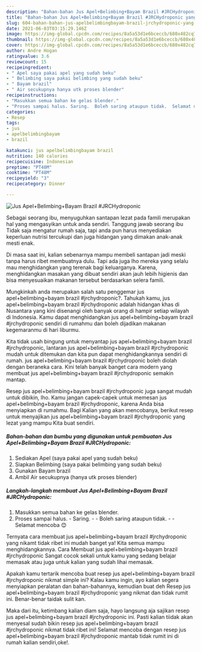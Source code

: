 ```yaml
---
description: "Bahan-bahan Jus Apel+Belimbing+Bayam Brazil #JRCHydroponic yang lezat dan Mudah Dibuat"
title: "Bahan-bahan Jus Apel+Belimbing+Bayam Brazil #JRCHydroponic yang lezat dan Mudah Dibuat"
slug: 604-bahan-bahan-jus-apelbelimbingbayam-brazil-jrchydroponic-yang-lezat-dan-mudah-dibuat
date: 2021-06-03T03:15:29.146Z
image: https://img-global.cpcdn.com/recipes/8a5a53d1e6bceccb/680x482cq70/jus-apelbelimbingbayam-brazil-jrchydroponic-foto-resep-utama.jpg
thumbnail: https://img-global.cpcdn.com/recipes/8a5a53d1e6bceccb/680x482cq70/jus-apelbelimbingbayam-brazil-jrchydroponic-foto-resep-utama.jpg
cover: https://img-global.cpcdn.com/recipes/8a5a53d1e6bceccb/680x482cq70/jus-apelbelimbingbayam-brazil-jrchydroponic-foto-resep-utama.jpg
author: Andre Hogan
ratingvalue: 3.6
reviewcount: 15
recipeingredient:
- " Apel saya pakai apel yang sudah beku"
- " Belimbing saya pakai belimbing yang sudah beku"
- " Bayam brazil"
- " Air secukupnya hanya utk proses blender"
recipeinstructions:
- "Masukkan semua bahan ke gelas blender."
- "Proses sampai halus. Saring.  Boleh saring ataupun tidak.  Selamat mencoba 😊"
categories:
- Resep
tags:
- jus
- apelbelimbingbayam
- brazil

katakunci: jus apelbelimbingbayam brazil 
nutrition: 140 calories
recipecuisine: Indonesian
preptime: "PT40M"
cooktime: "PT48M"
recipeyield: "3"
recipecategory: Dinner

---
```



![Jus Apel+Belimbing+Bayam Brazil #JRCHydroponic](https://img-global.cpcdn.com/recipes/8a5a53d1e6bceccb/680x482cq70/jus-apelbelimbingbayam-brazil-jrchydroponic-foto-resep-utama.jpg)

Sebagai seorang ibu, menyuguhkan santapan lezat pada famili merupakan hal yang mengasyikan untuk anda sendiri. Tanggung jawab seorang ibu Tidak saja mengatur rumah saja, tapi anda pun harus menyediakan keperluan nutrisi tercukupi dan juga hidangan yang dimakan anak-anak mesti enak.

Di masa  saat ini, kalian sebenarnya mampu membeli santapan jadi meski tanpa harus ribet membuatnya dulu. Tapi ada juga lho mereka yang selalu mau menghidangkan yang terenak bagi keluarganya. Karena, menghidangkan masakan yang dibuat sendiri akan jauh lebih higienis dan bisa menyesuaikan makanan tersebut berdasarkan selera famili. 



Mungkinkah anda merupakan salah satu penggemar jus apel+belimbing+bayam brazil #jrchydroponic?. Tahukah kamu, jus apel+belimbing+bayam brazil #jrchydroponic adalah hidangan khas di Nusantara yang kini disenangi oleh banyak orang di hampir setiap wilayah di Indonesia. Kamu dapat menghidangkan jus apel+belimbing+bayam brazil #jrchydroponic sendiri di rumahmu dan boleh dijadikan makanan kegemaranmu di hari liburmu.

Kita tidak usah bingung untuk menyantap jus apel+belimbing+bayam brazil #jrchydroponic, lantaran jus apel+belimbing+bayam brazil #jrchydroponic mudah untuk ditemukan dan kita pun dapat menghidangkannya sendiri di rumah. jus apel+belimbing+bayam brazil #jrchydroponic boleh diolah dengan beraneka cara. Kini telah banyak banget cara modern yang membuat jus apel+belimbing+bayam brazil #jrchydroponic semakin mantap.

Resep jus apel+belimbing+bayam brazil #jrchydroponic juga sangat mudah untuk dibikin, lho. Kamu jangan capek-capek untuk memesan jus apel+belimbing+bayam brazil #jrchydroponic, karena Anda bisa menyiapkan di rumahmu. Bagi Kalian yang akan mencobanya, berikut resep untuk menyajikan jus apel+belimbing+bayam brazil #jrchydroponic yang lezat yang mampu Kita buat sendiri.

<!--inarticleads1-->

##### Bahan-bahan dan bumbu yang digunakan untuk pembuatan Jus Apel+Belimbing+Bayam Brazil #JRCHydroponic:

1. Sediakan  Apel (saya pakai apel yang sudah beku)
1. Siapkan  Belimbing (saya pakai belimbing yang sudah beku)
1. Gunakan  Bayam brazil
1. Ambil  Air secukupnya (hanya utk proses blender)




<!--inarticleads2-->

##### Langkah-langkah membuat Jus Apel+Belimbing+Bayam Brazil #JRCHydroponic:

1. Masukkan semua bahan ke gelas blender.
1. Proses sampai halus. - Saring. -  - Boleh saring ataupun tidak. -  - Selamat mencoba 😊




Ternyata cara membuat jus apel+belimbing+bayam brazil #jrchydroponic yang nikamt tidak ribet ini mudah banget ya! Kita semua mampu menghidangkannya. Cara Membuat jus apel+belimbing+bayam brazil #jrchydroponic Sangat cocok sekali untuk kamu yang sedang belajar memasak atau juga untuk kalian yang sudah lihai memasak.

Apakah kamu tertarik mencoba buat resep jus apel+belimbing+bayam brazil #jrchydroponic nikmat simple ini? Kalau kamu ingin, ayo kalian segera menyiapkan peralatan dan bahan-bahannya, kemudian buat deh Resep jus apel+belimbing+bayam brazil #jrchydroponic yang nikmat dan tidak rumit ini. Benar-benar taidak sulit kan. 

Maka dari itu, ketimbang kalian diam saja, hayo langsung aja sajikan resep jus apel+belimbing+bayam brazil #jrchydroponic ini. Pasti kalian tiidak akan menyesal sudah bikin resep jus apel+belimbing+bayam brazil #jrchydroponic nikmat tidak ribet ini! Selamat mencoba dengan resep jus apel+belimbing+bayam brazil #jrchydroponic mantab tidak rumit ini di rumah kalian sendiri,oke!.

